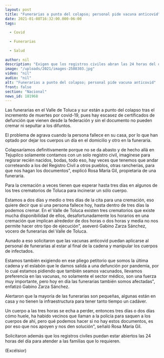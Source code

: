```yaml
---
layout: post
title: "Funerarias a punto del colapso; personal pide vacuna anticovid"
date: 2021-01-08T16:32:00.000-06:00
tags:
  
  - Covid
  
  - Funerarias
  
  - Salud
  
author: nil
description: "Exigen que los registros civiles abran las 24 horas del día para que expidan los certificados de defunción que retrasan la cremación de cadáveres"
image: "/uploads/2021/images-2508303.jpg"
video: "nil"
audio: "nil"
alt: "Funerarias a punto del colapso; personal pide vacuna anticovid"
front: false
section: "Nacional"
news_id: 181968
---
```


Las funerarias en el Valle de Toluca y sur están a punto del colapso tras el incremento de muertes por covid-19, pues hay escasez de certificados de defunción que vienen desde la federación y sin el documento no pueden cremar ni sepultar a los difuntos. 

El problema de agrava cuando la persona fallece en su casa, por lo que han optado por dejar los cuerpos un día en el domicilio y otro en la funeraria. 

Colapsaríamos definitivamente porque no se da abasto y de hecho allá en Tejupilco solamente contamos con un solo registro civil, imagínese para regisrar recién nacidos, bodas, todo eso, hay veces que tenemos que andar correteando a los del Registro Civil a otros pueblos, otras rancherías, para que nos hagan los documentos", explicó Rosa María Gil, propietaria de una funeraria. 

Para la cremación a veces tienen que esperar hasta tres días en algunos de los tres crematorios de Toluca para incinerar un sólo cuerpo. 

Estamos a dos días y medio o tres días de la cita para una cremación, eso quiere decir que si una persona fallece hoy, hasta dentro de tres días la podemos cremar. En el Valle de Toluca existen tres crematorios que existe mucha disponibilidad de ellos, desafortunadamente los horarios en una cremación que implican alrededor de dos horas o dos horas y media no nos permite hacer otro tipo de ejecución", aseveró Gabino Zarza Sánchez, vocero de funerarias del Valle de Toluca. 

Aunado a eso solicitaron que las vacunas anticovid puedan aplicarse al personal de funerarias al estar al final de la cadena y manipular los cuerpos de infectados. 

Estamos también exigiendo en ese pliego petitorio que somos la última cadena y el eslabón que le damos salida a una defunción por pandemia, por lo cual estamos pidiendo que también seamos vacunados, llevamos preferencia en las vacunas, no solamente el sector médico, son una fuerza muy importante, pero hoy en día las funerarias también somos afectadas", enfatizó Gabino Zarza Sánchez. 

Alertaron que la mayoría de las funerarias son pequeñas, algunas están en casa y no tienen la infraestructura para tener tanto tiempo un cadáver. 

Un cuerpo a las tres horas se echa a perder, entonces tres días o dos días cómo huele, ha habido vecinos que llaman a la policía para saquen a los cuerpos de ahí, pero qué podemos hacer si no hay estos documentos, es por eso que nos apoyen y nos den solución", señaló Rosa María Gil. 

Solicitaron además que los registros civiles puedan estar abiertos las 24 horas del día para atender a las familias que lo requieren.

(Excélsior)